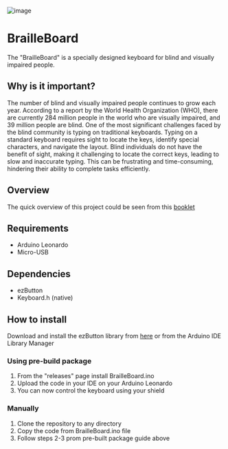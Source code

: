 ![image](https://user-images.githubusercontent.com/59985928/235306903-a0ebb278-bff6-4eee-9595-bdce308a6576.png)

# BrailleBoard
The "BrailleBoard" is a specially designed keyboard for blind and visually impaired people. 

## Why is it important?

The number of blind and visually impaired people continues to grow each year. According to a report by the World Health Organization (WHO), there are currently 284 million people in the world who are visually impaired, and 39 million people are blind.
One of the most significant challenges faced by the blind community is typing on traditional keyboards. Typing on a standard keyboard requires sight to locate the keys, identify special characters, and navigate the layout. Blind individuals do not have the benefit of sight, making it challenging to locate the correct keys, leading to slow and inaccurate typing. This can be frustrating and time-consuming, hindering their ability to complete tasks efficiently.

## Overview

The quick overview of this project could be seen from this [booklet](https://github.com/VeritosHD/BrailleBoard/files/11361802/Booklet.Eternal.ENG.pdf)

## Requirements
- Arduino Leonardo
- Micro-USB

## Dependencies
- ezButton
- Keyboard.h (native)

## How to install

Download and install the ezButton library from [here](https://github.com/VeritosHD/BrailleBoard/files/11359347/ezButton-1.0.4.zip) or from the Arduino IDE Library Manager

### Using pre-build package
1. From the "releases" page install BrailleBoard.ino
2. Upload the code in your IDE on your Arduino Leonardo 
3. You can now control the keyboard using your shield 

### Manually

1. Clone the repository to any directory
2. Copy the code from BrailleBoard.ino file
3. Follow steps 2-3 prom pre-built package guide above
